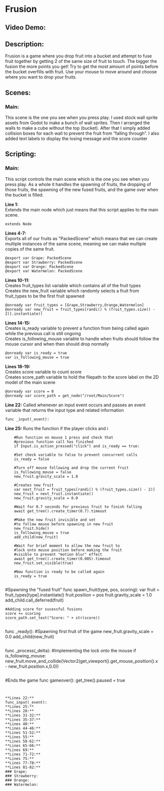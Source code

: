 # Frusion
## Video Demo:
## Description:
Frusion is a game where you drop fruit into a bucket and attempt to fuse fruit together by getting 2 of the same size of fruit to touch. The bigger the fusion 
the more points you get! Try to get the most amount of points before the bucket overfills with fruit. Use your mouse to move around and choose where you want
to drop your fruits.
## Scenes:
### Main:
This scene is the one you see when you press play.
I used stock wall sprite assets from Godot to make a bunch of wall sprites. Then I arranged the walls to make a cube without the top (bucket). After that I simply added collision boxes for each wall to prevent the fruit from “falling through”. I also added text labels to display the losing message and the score counter

## Scripting:

### Main:
This script controls the main scene which is the one you see when you press play. As a whole it handles the spawning of fruits, the dropping of those fruits,
the spawning of the new fused fruits, and the game over when the bucket is filled.

**Line 1:**\
Extends the main node which just means that this script applies to the main scene.
```
extends Node
```

**Lines 4-7:**\
Exports all of our fruits as "PackedScene" which means that we can create multiple instances of the same scene, meaning we can make multiple copies
of the same fruit.
```
@export var Grape: PackedScene
@export var Strawberry: PackedScene
@export var Orange: PackedScene
@export var Watermelon: PackedScene
```

**Lines 10-11:**\
Creates fruit_types list variable which contains all of the fruit types\
Creates the new_fruit variable which randomly selects a fruit from fruit_types to be the first fruit spawned 
```
@onready var fruit_types = [Grape,Strawberry,Orange,Watermelon]
@onready var new_fruit = fruit_types[randi() % (fruit_types.size() - 2)].instantiate()
```

**Lines 14-15:**\
Creates is_ready variable to prevent a function from being called again while the previous call is still ongoing\
Creates is_following_mouse variable to handle when fruits should follow the mouse cursor and when then should drop normally
```
@onready var is_ready = true
var is_following_mouse = true
```

**Lines 18-19:**\
Creates score variable to count score\
Creates score_path variable to hold the filepath to the score label on the 2D model of the main scene
```
@onready var score = 0
@onready var score_path = get_node("/root/Main/Score")
```

**Line 22:**
Called whenever an input event occurs and passes an event variable that returns the input type and related information
```
func _input(_event):
```

**Line 25:**
Runs the function if the player clicks and i
```
	#Run function on mouse 1 press and check that 
	#previous function call has finished
	if Input.is_action_pressed("click") and is_ready == true:
```
		#Set check variable to false to prevent concurrent calls
		is_ready = false
		
		#Turn off mouse following and drop the current fruit
		is_following_mouse = false
		new_fruit.gravity_scale = 1.0
		
		#Creates new fruit 
		var next_fruit = fruit_types[randi() % (fruit_types.size() - 2)]
		new_fruit = next_fruit.instantiate()
		new_fruit.gravity_scale = 0.0
		
		#Wait for 0.7 seconds for previous fruit to finish falling
		await get_tree().create_timer(0.7).timeout
		
		#Make the new fruit invisible and set 
		#to follow mouse before spawning in new fruit
		new_fruit.hide()
		is_following_mouse = true
		add_child(new_fruit)
		
		#Wait for brief moment to allow the new fruit to 
		#lock onto mouse position before making the fruit 
		#visible to prevent "motion blur" effect
		await get_tree().create_timer(0.005).timeout
		new_fruit.set_visible(true)
		
		#Now function is ready to be called again
		is_ready = true
```

```
#Spawning the "fused fruit"
func spawn_fruit(type, pos, scoring):
	var fruit = fruit_types[type].instantiate()
	fruit.position = pos
	fruit.gravity_scale = 1.0
	add_child.call_deferred(fruit)
	
	#Adding score for sucessful fusions
	score += scoring
	score_path.set_text("Score: " + str(score))
```	

 ```
func _ready():
	#Spawning first fruit of the game
	new_fruit.gravity_scale = 0.0
	add_child(new_fruit)
```

```
func _process(_delta):
	#Implementing the lock onto the mouse
	if is_following_mouse:
		new_fruit.move_and_collide(Vector2(get_viewport().get_mouse_position().x - new_fruit.position.x,0.0))
```

```
#Ends the game
func gameover():
	get_tree().paused = true
```


**Lines 22:**
func_input(_event):
**Lines 25:**
**Lines 28:**
**Lines 31-32:**
**Lines 35-37:**
**Lines 40:**
**Lines 44-46:**
**Lines 51-52:**
**Lines 55:**
**Lines 58-62:**
**Lines 65-66:**
**Lines 69:**
**Lines 71-72:**
**Lines 75:**
**Lines 77-78:**
**Lines 81-82:**
### Grape:
### Strawberry:
### Orange:
### Watermelon:
